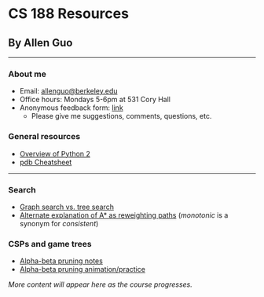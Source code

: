 # CS 188 Resources

## By Allen Guo

----

### About me 

* Email: <a href="mailto:allenguo@berkeley.edu">allenguo@berkeley.edu</a>
* Office hours: Mondays 5-6pm at 531 Cory Hall
* Anonymous feedback form: <a href="https://goo.gl/forms/3AAZMn7NO6vcJOcx1">link</a>
  * Please give me suggestions, comments, questions, etc.

### General resources

* [Overview of Python 2](https://learnxinyminutes.com/docs/python/)
* [pdb Cheatsheet](https://raw.githubusercontent.com/nblock/pdb-cheatsheet/master/pdb-cheatsheet.png)

----

### Search

* [Graph search vs. tree search](http://stackoverflow.com/a/15281447)
* [Alternate explanation of A* as reweighting paths](http://11011110.livejournal.com/135302.html) (*monotonic* is a synonym for *consistent*)


### CSPs and game trees

* [Alpha-beta pruning notes](http://web.cs.ucla.edu/~rosen/161/notes/alphabeta.html)
* [Alpha-beta pruning animation/practice](http://www-inst.eecs.berkeley.edu/~cs61b/fa14/ta-materials/apps/ab_tree_practice/index.html)

<!--
### MDPs and RL

* [Concise, formal introduction to MDPs and POMDPs](http://rll.berkeley.edu/deeprlcourse/docs/ng-thesis.pdf) (chapters 1-2 only)

### Probability

* [Intuition for Bayes' rule](https://betterexplained.com/articles/an-intuitive-and-short-explanation-of-bayes-theorem/)

### Bayes nets, HMMs, and ML

* [Backpropagation notes](https://www.willamette.edu/~gorr/classes/cs449/backprop.html)

-->

*More content will appear here as the course progresses.*

<!--
----

### Just for fun :^)

*Want to add something to this section? Email me your recommendations!*

* [The Turing test](https://en.wikipedia.org/wiki/Turing_test) and [the Chinese room argument](https://en.wikipedia.org/wiki/Chinese_room)
* [Superintelligence](https://en.wikipedia.org/wiki/Superintelligence), [existential risk](https://en.wikipedia.org/wiki/Existential_risk_from_artificial_general_intelligence), and [the paperclip maximizer](https://wiki.lesswrong.com/wiki/Paperclip_maximizer)
* Recommended short stories: Forster's ["The Machine Stops"](http://archive.ncsa.illinois.edu/prajlich/forster.html) and Asimov's ["The Last Question"](http://multivax.com/last_question.html)
* Recommended films: [A.I.](https://en.wikipedia.org/wiki/A.I._Artificial_Intelligence) and [Gattaca](http://www.imdb.com/title/tt0119177/)
-->

